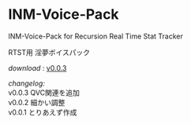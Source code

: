 # INM-Voice-Pack  
INM-Voice-Pack for Recursion Real Time Stat Tracker  

RTST用 淫夢ボイスパック

*download* : [v0.0.3](https://drive.google.com/file/d/0B7rnPnz858Q8WkhHZU5CMkdLN0k/view?usp=sharing)

*changelog:*  
v0.0.3 QVC関連を追加  
v0.0.2 細かい調整  
v0.0.1 とりあえず作成  